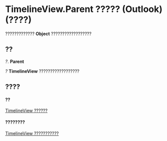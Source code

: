 
# TimelineView.Parent ????? (Outlook)(????)

?????????????  **Object** ??????????????????


## ??

 _?_. **Parent**

 _?_ **TimelineView** ??????????????????


## ????


#### ??


[TimelineView ??????](fb14c1a1-f542-fa1e-f30f-c5ee3d2f0206.md)
#### ????????


[TimelineView ???????????](http://msdn.microsoft.com/library/fa134129-519f-6f08-dc53-5e72085f9cc0%28Office.15%29.aspx)
